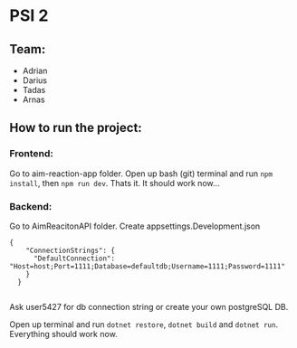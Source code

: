 # PSI 2

## Team:
- Adrian
- Darius
- Tadas
- Arnas

## How to run the project:
### Frontend:
Go to aim-reaction-app folder. Open up bash (git) terminal and run `npm install`, then `npm run dev`. Thats it. It should work now...
### Backend:
Go to AimReacitonAPI folder. Create appsettings.Development.json

```
{
    "ConnectionStrings": {
      "DefaultConnection": "Host=host;Port=1111;Database=defaultdb;Username=1111;Password=1111"
    }
  }
  
```

Ask user5427 for db connection string or create your own postgreSQL DB.

Open up terminal and run `dotnet restore`, `dotnet build` and `dotnet run`. Everything should work now.